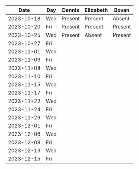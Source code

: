 | Date       | Day     | Dennis     |Elizabeth|Bovan       |
|------------|---------|------------|---------|------------|
| 2023-10-18 | Wed     |Present|Present|Absent|
| 2023-10-20 | Fri     |Present|Present|Present|
| 2023-10-25 | Wed     |Present|Absent|Present
| 2023-10-27 | Fri     |
| 2023-11-01 | Wed     |
| 2023-11-03 | Fri     |
| 2023-11-08 | Wed     |
| 2023-11-10 | Fri     |
| 2023-11-15 | Wed     |
| 2023-11-17 | Fri     |
| 2023-11-22 | Wed     |
| 2023-11-24 | Fri     |
| 2023-11-29 | Wed     |
| 2023-12-01 | Fri     |
| 2023-12-06 | Wed     |
| 2023-12-08 | Fri     |
| 2023-12-13 | Wed     |
| 2023-12-15 | Fri     |
